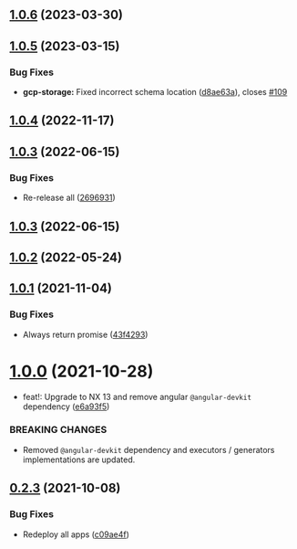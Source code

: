  
## [1.0.6](https://github.com/TriPSs/nx-extend/compare/gcp-storage@1.0.5...gcp-storage@1.0.6) (2023-03-30)



## [1.0.5](https://github.com/TriPSs/nx-extend/compare/gcp-storage@1.0.4...gcp-storage@1.0.5) (2023-03-15)


### Bug Fixes

* **gcp-storage:** Fixed incorrect schema location ([d8ae63a](https://github.com/TriPSs/nx-extend/commit/d8ae63a737003df9077f934595561d0a0317016e)), closes [#109](https://github.com/TriPSs/nx-extend/issues/109)



## [1.0.4](https://github.com/TriPSs/nx-extend/compare/gcp-storage@1.0.3...gcp-storage@1.0.4) (2022-11-17)



## [1.0.3](https://github.com/TriPSs/nx-extend/compare/gcp-storage@1.0.2...gcp-storage@1.0.3) (2022-06-15)


### Bug Fixes

* Re-release all ([2696931](https://github.com/TriPSs/nx-extend/commit/26969318cadada2173710dac9ad1b52257c31760))



## [1.0.3](https://github.com/TriPSs/nx-extend/compare/gcp-storage@1.0.2...gcp-storage@1.0.3) (2022-06-15)



## [1.0.2](https://github.com/TriPSs/nx-extend/compare/gcp-storage@1.0.1...gcp-storage@1.0.2) (2022-05-24)



## [1.0.1](https://github.com/TriPSs/nx-extend/compare/gcp-storage@1.0.0...gcp-storage@1.0.1) (2021-11-04)


### Bug Fixes

* Always return promise ([43f4293](https://github.com/TriPSs/nx-extend/commit/43f42935887efd612da2661e6d4f640d900814eb))



# [1.0.0](https://github.com/TriPSs/nx-extend/compare/gcp-storage@0.2.3...gcp-storage@1.0.0) (2021-10-28)


* feat!: Upgrade to NX 13 and remove angular `@angular-devkit` dependency ([e6a93f5](https://github.com/TriPSs/nx-extend/commit/e6a93f5a98ae8fbae6044eefbe0fa7507598b697))


### BREAKING CHANGES

* Removed `@angular-devkit` dependency and executors / generators implementations are updated.



## [0.2.3](https://github.com/TriPSs/nx-extend/compare/gcp-storage@0.2.2...gcp-storage@0.2.3) (2021-10-08)

### Bug Fixes

* Redeploy all apps ([c09ae4f](https://github.com/TriPSs/nx-extend/commit/c09ae4f2993b5e383ca7b02d3df66c93a0a64df5))
